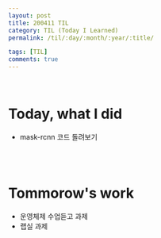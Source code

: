 ```yaml
---
layout: post
title: 200411 TIL
category: TIL (Today I Learned)
permalink: /til/:day/:month/:year/:title/

tags: [TIL]
comments: true
---
```

<br/>

# Today, what I did
- mask-rcnn 코드 돌려보기


<br/>
<br/>

# Tommorow's work
- 운영체제 수업듣고 과제
- 랩실 과제

